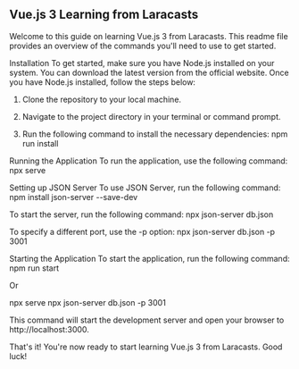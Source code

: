 ## Vue.js 3 Learning from Laracasts
Welcome to this guide on learning Vue.js 3 from Laracasts. This readme file provides an overview of the commands you'll need to use to get started.

Installation
To get started, make sure you have Node.js installed on your system. You can download the latest version from the official website. Once you have Node.js installed, follow the steps below:

1. Clone the repository to your local machine.

2. Navigate to the project directory in your terminal or command prompt.

3. Run the following command to install the necessary dependencies:
npm run install

Running the Application
To run the application, use the following command:
npx serve

Setting up JSON Server
To use JSON Server, run the following command:
npm install json-server --save-dev


To start the server, run the following command:
npx json-server db.json

To specify a different port, use the -p option:
npx json-server db.json -p 3001

Starting the Application
To start the application, run the following command:
npm run start

Or

npx serve
npx json-server db.json -p 3001

This command will start the development server and open your browser to http://localhost:3000.

That's it! You're now ready to start learning Vue.js 3 from Laracasts. Good luck!